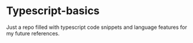 # Typescript-basics
Just a repo filled with typescript code snippets and language features for my future references.
